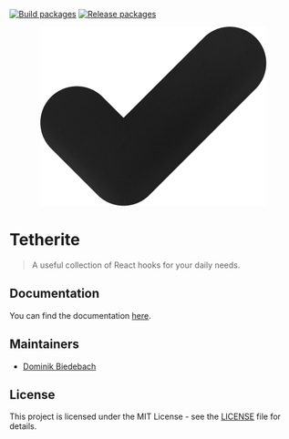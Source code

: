 [![Build packages](https://github.com/bdbch/haken/actions/workflows/build.yaml/badge.svg)](https://github.com/bdbch/haken/actions/workflows/build.yaml)
[![Release packages](https://github.com/bdbch/haken/actions/workflows/release.yaml/badge.svg)](https://github.com/bdbch/haken/actions/workflows/release.yaml)

<p style="text-align: center">
<img src="./.github/icon.png" />
</p>

# Tetherite

> A useful collection of React hooks for your daily needs.

## Documentation

You can find the documentation [here](/docs/README.md).

## Maintainers

- [Dominik Biedebach](https://github.com/bdbch)

## License

This project is licensed under the MIT License - see the [LICENSE](LICENSE) file for details.